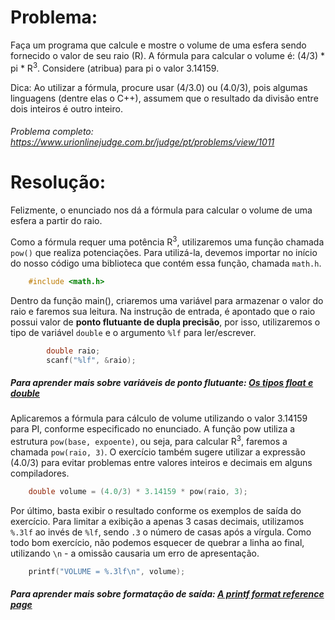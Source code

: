 # Problema:

Faça um programa que calcule e mostre o volume de uma esfera sendo fornecido o valor de seu raio (R). A fórmula para calcular o volume é: (4/3) * pi * R<sup>3</sup>. Considere (atribua) para pi o valor 3.14159.

Dica: Ao utilizar a fórmula, procure usar (4/3.0) ou (4.0/3), pois algumas linguagens (dentre elas o C++), assumem que o resultado da divisão entre dois inteiros é outro inteiro.

###### Problema completo: https://www.urionlinejudge.com.br/judge/pt/problems/view/1011

# Resolução:

Felizmente, o enunciado nos dá a fórmula para calcular o volume de uma esfera a partir do raio.

Como a fórmula requer uma potência R<sup>3</sup>, utilizaremos uma função chamada `pow()` que realiza potenciações. Para utilizá-la, devemos importar no início do nosso código uma biblioteca que contém essa função, chamada `math.h`.

```c
    #include <math.h>
```

Dentro da função main(), criaremos uma variável para armazenar o valor do raio e faremos sua leitura. Na instrução de entrada, é apontado que o raio possui valor de **ponto flutuante de dupla precisão**, por isso, utilizaremos o tipo de variável `double` e o argumento `%lf` para ler/escrever.

```c
        double raio;
        scanf("%lf", &raio);
```

##### Para aprender mais sobre variáveis de ponto flutuante: [Os tipos float e double](https://www.cprogressivo.net/2012/12/Os-tipos-float-e-double-numeros-decimais-reais-em-C.html)

Aplicaremos a fórmula para cálculo de volume utilizando o valor 3.14159 para PI, conforme especificado no enunciado. A função pow utiliza a estrutura `pow(base, expoente)`, ou seja, para calcular R<sup>3</sup>, faremos a chamada `pow(raio, 3)`. O exercício também sugere utilizar a expressão (4.0/3) para evitar problemas entre valores inteiros e decimais em alguns compiladores.

```c
    double volume = (4.0/3) * 3.14159 * pow(raio, 3);
```

Por último, basta exibir o resultado conforme os exemplos de saída do exercício. Para limitar a exibição a apenas 3 casas decimais, utilizamos `%.3lf` ao invés de `%lf`, sendo `.3` o número de casas após a vírgula. Como todo bom exercício, não podemos esquecer de quebrar a linha ao final, utilizando `\n` - a omissão causaria um erro de apresentação.

```c
    printf("VOLUME = %.3lf\n", volume);
```

##### Para aprender mais sobre formatação de saída: [A printf format reference page](https://alvinalexander.com/programming/printf-format-cheat-sheet/)
